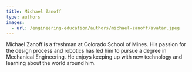 ```yaml
---
title: Michael Zanoff
type: authors
images:
  - url: /engineering-education/authors/michael-zanoff/avatar.jpeg 
---
```

Michael Zanoff is a freshman at Colorado School of Mines. His passion for the design process and robotics has led him to pursue a degree in Mechanical Engineering. He enjoys keeping up with new technology and learning about the world around him.
